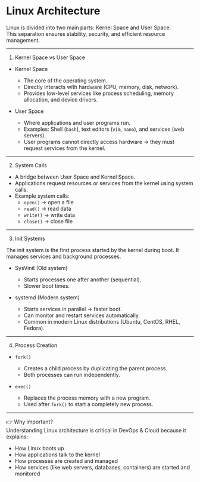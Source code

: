 # Linux Architecture  

Linux is divided into two main parts: Kernel Space and User Space.  
This separation ensures stability, security, and efficient resource management.  

---

 1. Kernel Space vs User Space  

- Kernel Space  
  - The core of the operating system.  
  - Directly interacts with hardware (CPU, memory, disk, network).  
  - Provides low-level services like process scheduling, memory allocation, and device drivers.  

- User Space  
  - Where applications and user programs run.  
  - Examples: Shell (`bash`), text editors (`vim`, `nano`), and services (web servers).  
  - User programs cannot directly access hardware → they must request services from the kernel.  

---

 2. System Calls  

- A bridge between User Space and Kernel Space.  
- Applications request resources or services from the kernel using system calls.  
- Example system calls:  
  - `open()` → open a file  
  - `read()` → read data  
  - `write()` → write data  
  - `close()` → close file  

---

 3. Init Systems  

The init system is the first process started by the kernel during boot. It manages services and background processes.  

- SysVinit (Old system)  
  - Starts processes one after another (sequential).  
  - Slower boot times.  

- systemd (Modern system)  
  - Starts services in parallel → faster boot.  
  - Can monitor and restart services automatically.  
  - Common in modern Linux distributions (Ubuntu, CentOS, RHEL, Fedora).  

---

 4. Process Creation  

- `fork()`  
  - Creates a child process by duplicating the parent process.  
  - Both processes can run independently.  

- `exec()`  
  - Replaces the process memory with a new program.  
  - Used after `fork()` to start a completely new process.  

---

👉 Why important?  
Understanding Linux architecture is critical in DevOps & Cloud because it explains:  
- How Linux boots up  
- How applications talk to the kernel  
- How processes are created and managed  
- How services (like web servers, databases, containers) are started and monitored  
